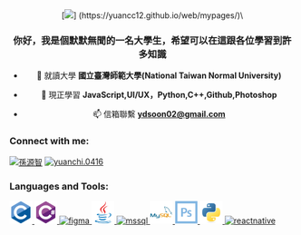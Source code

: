 <div align=center>
  [<img src="https://github.com/yuancc12/yuancc12/blob/main/%E6%97%A0%E6%A0%87%E9%A2%98%E8%A7%86%E9%A2%91%E2%80%94%E2%80%94%E4%BD%BF%E7%94%A8Clipchamp%E5%88%B6%E4%BD%9C.gif" />] (https://yuancc12.github.io/web/mypages/)\
<h3 align="center">你好，我是個默默無聞的一名大學生，希望可以在這跟各位學習到許多知識</h3>

- 🔭 就讀大學 **國立臺灣師範大學(National Taiwan Normal University)**

- 🌱 現正學習 **JavaScript,UI/UX，Python,C++,Github,Photoshop**

- 📫 信箱聯繫 **ydsoon02@gmail.com**

<h3 align="left">Connect with me:</h3>
<p align="left">
<a href="https://fb.com/孫源智" target="blank"><img align="center" src="https://raw.githubusercontent.com/rahuldkjain/github-profile-readme-generator/master/src/images/icons/Social/facebook.svg" alt="孫源智" height="30" width="40" /></a>
<a href="https://instagram.com/yuanchi.0416" target="blank"><img align="center" src="https://raw.githubusercontent.com/rahuldkjain/github-profile-readme-generator/master/src/images/icons/Social/instagram.svg" alt="yuanchi.0416" height="30" width="40" /></a>
</p>

<h3 align="left">Languages and Tools:</h3>
<p align="left"> <a href="https://www.cprogramming.com/" target="_blank" rel="noreferrer"> <img src="https://raw.githubusercontent.com/devicons/devicon/master/icons/c/c-original.svg" alt="c" width="40" height="40"/> </a> <a href="https://www.w3schools.com/cs/" target="_blank" rel="noreferrer"> <img src="https://raw.githubusercontent.com/devicons/devicon/master/icons/csharp/csharp-original.svg" alt="csharp" width="40" height="40"/> </a> <a href="https://www.figma.com/" target="_blank" rel="noreferrer"> <img src="https://www.vectorlogo.zone/logos/figma/figma-icon.svg" alt="figma" width="40" height="40"/> </a> <a href="https://www.java.com" target="_blank" rel="noreferrer"> <img src="https://raw.githubusercontent.com/devicons/devicon/master/icons/java/java-original.svg" alt="java" width="40" height="40"/> </a> <a href="https://www.microsoft.com/en-us/sql-server" target="_blank" rel="noreferrer"> <img src="https://www.svgrepo.com/show/303229/microsoft-sql-server-logo.svg" alt="mssql" width="40" height="40"/> </a> <a href="https://www.mysql.com/" target="_blank" rel="noreferrer"> <img src="https://raw.githubusercontent.com/devicons/devicon/master/icons/mysql/mysql-original-wordmark.svg" alt="mysql" width="40" height="40"/> </a> <a href="https://www.photoshop.com/en" target="_blank" rel="noreferrer"> <img src="https://raw.githubusercontent.com/devicons/devicon/master/icons/photoshop/photoshop-line.svg" alt="photoshop" width="40" height="40"/> </a> <a href="https://www.python.org" target="_blank" rel="noreferrer"> <img src="https://raw.githubusercontent.com/devicons/devicon/master/icons/python/python-original.svg" alt="python" width="40" height="40"/> </a> <a href="https://reactnative.dev/" target="_blank" rel="noreferrer"> <img src="https://reactnative.dev/img/header_logo.svg" alt="reactnative" width="40" height="40"/> </a> </p>
